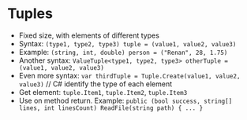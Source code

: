 # Tuples

- Fixed size, with elements of different types
- Syntax: `(type1, type2, type3) tuple = (value1, value2, value3)`
- Example: `(string, int, double) person = ("Renan", 28, 1.75)`
- Another syntax: `ValueTuple<type1, type2, type3> otherTuple = (value1, value2, value3)`
- Even more syntax: `var thirdTuple = Tuple.Create(value1, value2, value3)` // C# identify the type of each element
- Get element: `tuple.Item1`, `tuple.Item2`, `tuple.Item3`
- Use on method return. Example: `public (bool success, string[] lines, int linesCount) ReadFile(string path) { ... }`
